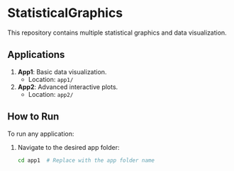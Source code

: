 # StatisticalGraphics


This repository contains multiple statistical graphics and data visualization.

## Applications
1. **App1**: Basic data visualization.
   - Location: `app1/`
2. **App2**: Advanced interactive plots.
   - Location: `app2/`

## How to Run
To run any application:
1. Navigate to the desired app folder:
   ```bash
   cd app1  # Replace with the app folder name
